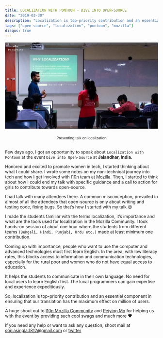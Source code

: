 ```yaml
---
title: LOCALIZATION WITH PONTOON - DIVE INTO OPEN-SOURCE
date: "2019-03-30"
description: "Localization is top-priority contribution and an essential component in ensuring that our translation has the maximum effect on million of users."
tags: ["open-source", "localization", "pontoon", "mozilla"]
disqus: true
---
```


![Presenting talk on localization](./a54e2-1vsk2szwcrs_zezfib-wua.jpeg)
<center><sub>Presenting talk on localization</sub></center><br/>

Few days ago, I got an opportunity to speak about `Localization with Pontoon` at the event `Dive into Open-Source` at **Jalandhar, India.**

Honored and excited to promote women in tech, I started thinking about what I could share. I wrote some notes on my non-technical journey into tech and how I get involved with [l10n](https://l10n.mozilla.org/) team at [Mozilla](https://www.mozilla.org/en-US/). Then, I started to think about how I could end my talk with specific guidance and a call to action for girls to contribute towards open-source.

I had talk with many attendees there. A common misconception, prevailed in almost of all the attendees that open-source is only about writing and testing code, fixing bugs. So that’s how I started with my talk 😉

I made the students familiar with the terms localization, it’s importance and what are the tools used for localization in the Mozilla Community. I took hands-on session of about one hour where the students from different teams `(Bengali, Hindi, Punjabi, Urdu etc.)` made at least minimum one contribution.

Coming up with importance, people who want to use the computer and advanced technologies must first learn English. In the area, with low literacy rates, this blocks access to information and communication technologies, especially for the rural poor and women who do not have equal access to education.

It helps the students to communicate in their own language. No need for local users to learn English first. The local programmers can gain expertise and experience expeditiously.

So, localization is top-priority contribution and an essential component in ensuring that our translation has the maximum effect on million of users.

A huge shout out to [l10n Mozilla Community](https://l10n.mozilla.org/) and [Peiying Mo](https://pbase.com/faerie_39/) for helping us with the event by providing such cool swags and much more ❤


If you need any help or want to ask any question, shoot mail at soniasingla.1812@gmail.com or [twitter](https://twitter.com/soniasinglas)